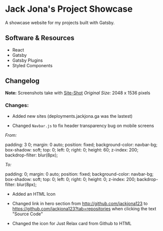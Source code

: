 # Jack Jona's Project Showcase

A showcase website for my projects built with Gatsby.

## Software & Resources

- React
- Gatsby
- Gatsby Plugins
- Styled Components

## Changelog

**Note:** Screenshots take with [Site-Shot](https://www.site-shot.com) *Original Size:* 2048 x 1536 pixels

### Changes:

- Added new sites (deployments.jackjona.ga was the lastest)

- Changed ```Navbar.js``` to fix header transparency bug on mobile screens

*From:*

  padding: 3 0;
  margin: 0 auto;
  position: fixed;
  background-color: navbar-bg;
  box-shadow: soft;
  top: 0;
  left: 0;
  right: 0;
  height: 60;
  z-index: 200;
  backdrop-filter: blur(8px);

*To:*

  padding: 0;
  margin: 0 auto;
  position: fixed;
  background-color: navbar-bg;
  box-shadow: soft;
  top: 0;
  left: 0;
  right: 0;
  height: 0;
  z-index: 200;
  backdrop-filter: blur(8px);

- Added an HTML Icon

- Changed link in hero section from http://github.com/jackjona123 to https://github.com/jackjona123?tab=repositories when clicking the text "Source Code"

- Changed the icon for Just Relax card from Github to HTML